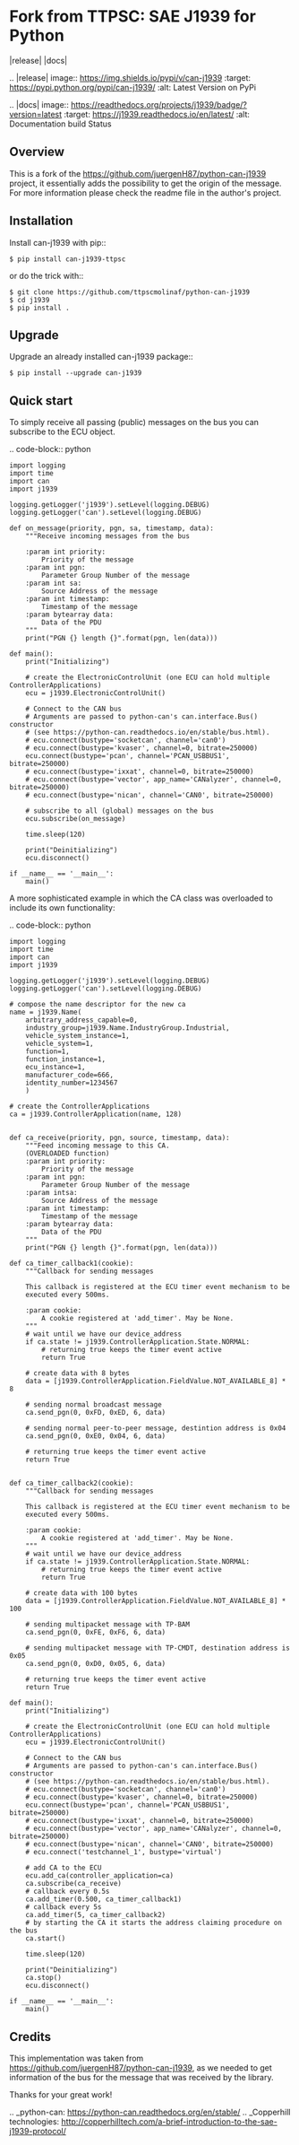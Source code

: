 Fork from TTPSC: SAE J1939 for Python
====================

|release| |docs|

.. |release| image:: https://img.shields.io/pypi/v/can-j1939
   :target: https://pypi.python.org/pypi/can-j1939/
   :alt: Latest Version on PyPi

.. |docs| image:: https://readthedocs.org/projects/j1939/badge/?version=latest
   :target: https://j1939.readthedocs.io/en/latest/
   :alt: Documentation build Status

Overview
--------

This is a fork of the https://github.com/juergenH87/python-can-j1939 project, it essentially adds the possibility to get the origin of the message.
For more information please check the readme file in the author's project.

Installation
------------

Install can-j1939 with pip::

    $ pip install can-j1939-ttpsc

or do the trick with::

    $ git clone https://github.com/ttpscmolinaf/python-can-j1939
    $ cd j1939
    $ pip install .

Upgrade
------------

Upgrade an already installed can-j1939 package::

    $ pip install --upgrade can-j1939


Quick start
-----------

To simply receive all passing (public) messages on the bus you can subscribe to the ECU object.

.. code-block:: python

    import logging
    import time
    import can
    import j1939

    logging.getLogger('j1939').setLevel(logging.DEBUG)
    logging.getLogger('can').setLevel(logging.DEBUG)

    def on_message(priority, pgn, sa, timestamp, data):
        """Receive incoming messages from the bus

        :param int priority:
            Priority of the message
        :param int pgn:
            Parameter Group Number of the message
        :param int sa:
            Source Address of the message
        :param int timestamp:
            Timestamp of the message
        :param bytearray data:
            Data of the PDU
        """
        print("PGN {} length {}".format(pgn, len(data)))

    def main():
        print("Initializing")

        # create the ElectronicControlUnit (one ECU can hold multiple ControllerApplications)
        ecu = j1939.ElectronicControlUnit()

        # Connect to the CAN bus
        # Arguments are passed to python-can's can.interface.Bus() constructor
        # (see https://python-can.readthedocs.io/en/stable/bus.html).
        # ecu.connect(bustype='socketcan', channel='can0')
        # ecu.connect(bustype='kvaser', channel=0, bitrate=250000)
        ecu.connect(bustype='pcan', channel='PCAN_USBBUS1', bitrate=250000)
        # ecu.connect(bustype='ixxat', channel=0, bitrate=250000)
        # ecu.connect(bustype='vector', app_name='CANalyzer', channel=0, bitrate=250000)
        # ecu.connect(bustype='nican', channel='CAN0', bitrate=250000)

        # subscribe to all (global) messages on the bus
        ecu.subscribe(on_message)

        time.sleep(120)

        print("Deinitializing")
        ecu.disconnect()

    if __name__ == '__main__':
        main()

A more sophisticated example in which the CA class was overloaded to include its own functionality:

.. code-block:: python

    import logging
    import time
    import can
    import j1939

    logging.getLogger('j1939').setLevel(logging.DEBUG)
    logging.getLogger('can').setLevel(logging.DEBUG)

    # compose the name descriptor for the new ca
    name = j1939.Name(
        arbitrary_address_capable=0,
        industry_group=j1939.Name.IndustryGroup.Industrial,
        vehicle_system_instance=1,
        vehicle_system=1,
        function=1,
        function_instance=1,
        ecu_instance=1,
        manufacturer_code=666,
        identity_number=1234567
        )

    # create the ControllerApplications
    ca = j1939.ControllerApplication(name, 128)


    def ca_receive(priority, pgn, source, timestamp, data):
        """Feed incoming message to this CA.
        (OVERLOADED function)
        :param int priority:
            Priority of the message
        :param int pgn:
            Parameter Group Number of the message
        :param intsa:
            Source Address of the message
        :param int timestamp:
            Timestamp of the message
        :param bytearray data:
            Data of the PDU
        """
        print("PGN {} length {}".format(pgn, len(data)))

    def ca_timer_callback1(cookie):
        """Callback for sending messages

        This callback is registered at the ECU timer event mechanism to be
        executed every 500ms.

        :param cookie:
            A cookie registered at 'add_timer'. May be None.
        """
        # wait until we have our device_address
        if ca.state != j1939.ControllerApplication.State.NORMAL:
            # returning true keeps the timer event active
            return True

        # create data with 8 bytes
        data = [j1939.ControllerApplication.FieldValue.NOT_AVAILABLE_8] * 8

        # sending normal broadcast message
        ca.send_pgn(0, 0xFD, 0xED, 6, data)

        # sending normal peer-to-peer message, destintion address is 0x04
        ca.send_pgn(0, 0xE0, 0x04, 6, data)

        # returning true keeps the timer event active
        return True


    def ca_timer_callback2(cookie):
        """Callback for sending messages

        This callback is registered at the ECU timer event mechanism to be
        executed every 500ms.

        :param cookie:
            A cookie registered at 'add_timer'. May be None.
        """
        # wait until we have our device_address
        if ca.state != j1939.ControllerApplication.State.NORMAL:
            # returning true keeps the timer event active
            return True

        # create data with 100 bytes
        data = [j1939.ControllerApplication.FieldValue.NOT_AVAILABLE_8] * 100

        # sending multipacket message with TP-BAM
        ca.send_pgn(0, 0xFE, 0xF6, 6, data)

        # sending multipacket message with TP-CMDT, destination address is 0x05
        ca.send_pgn(0, 0xD0, 0x05, 6, data)

        # returning true keeps the timer event active
        return True

    def main():
        print("Initializing")

        # create the ElectronicControlUnit (one ECU can hold multiple ControllerApplications)
        ecu = j1939.ElectronicControlUnit()

        # Connect to the CAN bus
        # Arguments are passed to python-can's can.interface.Bus() constructor
        # (see https://python-can.readthedocs.io/en/stable/bus.html).
        # ecu.connect(bustype='socketcan', channel='can0')
        # ecu.connect(bustype='kvaser', channel=0, bitrate=250000)
        ecu.connect(bustype='pcan', channel='PCAN_USBBUS1', bitrate=250000)
        # ecu.connect(bustype='ixxat', channel=0, bitrate=250000)
        # ecu.connect(bustype='vector', app_name='CANalyzer', channel=0, bitrate=250000)
        # ecu.connect(bustype='nican', channel='CAN0', bitrate=250000)
        # ecu.connect('testchannel_1', bustype='virtual')

        # add CA to the ECU
        ecu.add_ca(controller_application=ca)
        ca.subscribe(ca_receive)
        # callback every 0.5s
        ca.add_timer(0.500, ca_timer_callback1)
        # callback every 5s
        ca.add_timer(5, ca_timer_callback2)
        # by starting the CA it starts the address claiming procedure on the bus
        ca.start()

        time.sleep(120)

        print("Deinitializing")
        ca.stop()
        ecu.disconnect()

    if __name__ == '__main__':
        main()


Credits
-------
This implementation was taken from https://github.com/juergenH87/python-can-j1939, as we needed to get information of the bus for the message that was received by the library.

Thanks for your great work!



.. _python-can: https://python-can.readthedocs.org/en/stable/
.. _Copperhill technologies: http://copperhilltech.com/a-brief-introduction-to-the-sae-j1939-protocol/
